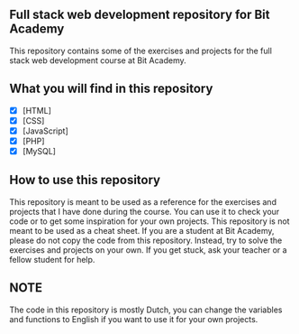 ## Full stack web development repository for Bit Academy

This repository contains some of the exercises and projects for the full stack web development course at Bit Academy.

## What you will find in this repository

- [x] [HTML]
- [x] [CSS]
- [x] [JavaScript]
- [x] [PHP]
- [x] [MySQL]

## How to use this repository

This repository is meant to be used as a reference for the exercises and projects that I have done during the course. You can use it to check your code or to get some inspiration for your own projects. This repository is not meant to be used as a cheat sheet. If you are a student at Bit Academy, please do not copy the code from this repository. Instead, try to solve the exercises and projects on your own. If you get stuck, ask your teacher or a fellow student for help.

## NOTE

The code in this repository is mostly Dutch, you can change the variables and functions to English if you want to use it for your own projects.
